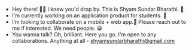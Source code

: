 - Hey there! 🙋‍♂️ I knew you'd drop by. This is Shyam Sundar Bharathi. 👨
- I'm currently working on an application product for students. 🙏
- I’m looking to collaborate on a mobile + web app.📲 Please reach out to me if interested. We need people. 😀
- You wanna talk? Oh, brilliant. Here you go. I'm open to any collaborations. Anything at all - shyamsundarbharathi@gmail.com

<!---
Shyam-Sundar-Bharathi/Shyam-Sundar-Bharathi is a ✨ special ✨ repository because its `README.md` (this file) appears on your GitHub profile.
You can click the Preview link to take a look at your changes.
--->
